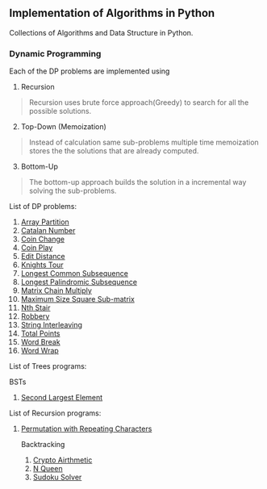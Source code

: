 ## Implementation of Algorithms in Python

Collections of Algorithms and Data Structure in Python.

### Dynamic Programming

Each of the DP problems are implemented using

1. Recursion
> Recursion uses brute force approach(Greedy) to search for all the possible solutions.

2. Top-Down (Memoization)
> Instead of calculation same sub-problems multiple time memoization stores the the solutions that are already computed.

3. Bottom-Up
>  The bottom-up approach builds the solution in a incremental way solving the sub-problems.

List of DP problems:

1. [Array Partition](src/DP/array_partition.py)
2. [Catalan Number](src/DP/catalan.py)
3. [Coin Change](src/DP/coin_change.py)
4. [Coin Play](src/DP/coin_play.py)
5. [Edit Distance](src/DP/edit_distance.py)
6. [Knights Tour](src/DP/knights_tour.py)
7. [Longest Common Subsequence](src/DP/longest_common_sub_seq.py)
8. [Longest Palindromic Subsequence](src/DP/longest_palindrome_sequence.py)
9. [Matrix Chain Multiply](src/DP/matrix_chain_mul.py)
10. [Maximum Size Square Sub-matrix](src/DP/maximum_sub_arry_square_matrix.py)
11. [Nth Stair](src/DP/nth_stair.py)
12. [Robbery](src/DP/robbery.py)
13. [String Interleaving](src/DP/string_interleave.py)
14. [Total Points](src/DP/total_points.py)
15. [Word Break](src/DP/word_break.py)
16. [Word Wrap](src/DP/word_wrap.py)

List of Trees programs:

BSTs

1. [Second Largest Element](src/tree/bst/second_largest_elem_bst.py)

List of Recursion programs:

1. [Permutation with Repeating Characters](src/recursion/permutation_with_repetition.py)

    Backtracking
    
    1. [Crypto Airthmetic](src/recursion/backtracking/crypti_airthmetic_puzzle.py)
    2. [N Queen](src/recursion/backtracking/n_queen.py)
    3. [Sudoku Solver](src/recursion/backtracking/sudoku_solver.py)
   